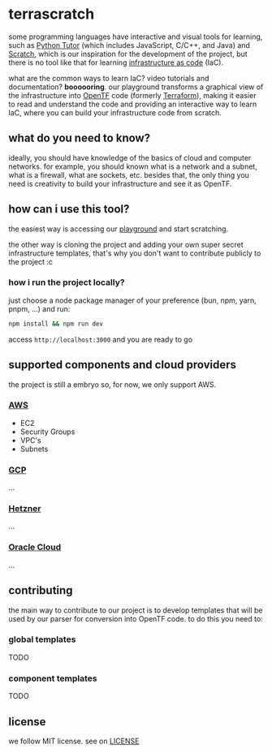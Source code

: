 # terrascratch

some programming languages have interactive and visual tools for learning, such as [Python Tutor](https://pythontutor.com/) (which includes JavaScript, C/C++, and Java) and [Scratch](https://scratch.mit.edu/), which is our inspiration for the development of the project, but there is no tool like that for learning [infrastructure as code](https://www.redhat.com/en/topics/automation/what-is-infrastructure-as-code-iac) (IaC).

what are the common ways to learn IaC? video tutorials and documentation? **boooooring**. our playground transforms a graphical view of the infrastructure into [OpenTF](https://github.com/opentffoundation/opentf) code (formerly [Terraform](https://www.terraform.io/)), making it easier to read and understand the code and providing an interactive way to learn IaC, where you can build your infrastructure code from scratch.

## what do you need to know?

ideally, you should have knowledge of the basics of cloud and computer networks. for example, you should known what is a network and a subnet, what is a firewall, what are sockets, etc. besides that, the only thing you need is creativity to build your infrastructure and see it as OpenTF.

## how can i use this tool?

the easiest way is accessing our [playground](https://terrascratch.vercel.app/) and start scratching.

the other way is cloning the project and adding your own super secret infrastructure templates, that's why you don't want to contribute publicly to the project :c

### how i run the project locally?

just choose a node package manager of your preference (bun, npm, yarn, pnpm, ...) and run:

```sh
npm install && npm run dev
```

access `http://localhost:3000` and you are ready to go

## supported components and cloud providers

the project is still a embryo so, for now, we only support AWS.

### [AWS](https://registry.terraform.io/providers/hashicorp/aws/latest/docs)

* EC2
* Security Groups
* VPC's
* Subnets

### [GCP](https://cloud.google.com/)

...

### [Hetzner](https://www.hetzner.com/)

...

### [Oracle Cloud](https://www.oracle.com/)

...

## contributing

the main way to contribute to our project is to develop templates that will be used by our parser for conversion into OpenTF code. to do this you need to:

### global templates

TODO

### component templates

TODO

## license

we follow MIT license. see on [LICENSE]('./LICENSE')
